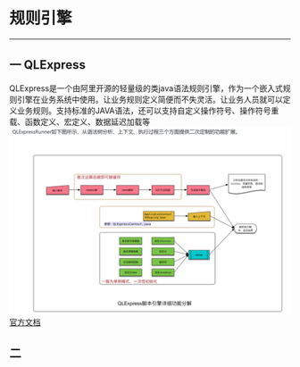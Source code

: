 # 规则引擎
---
## 一 QLExpress
QLExpress是一个由阿里开源的轻量级的类java语法规则引擎，作为一个嵌入式规则引擎在业务系统中使用。让业务规则定义简便而不失灵活。让业务人员就可以定义业务规则。支持标准的JAVA语法，还可以支持自定义操作符号、操作符号重载、函数定义、宏定义、数据延迟加载等
![QLExpress](../../picture/rule/QLExpress.PNG)
[官方文档](https://github.com/alibaba/QLExpress)
## 二 
